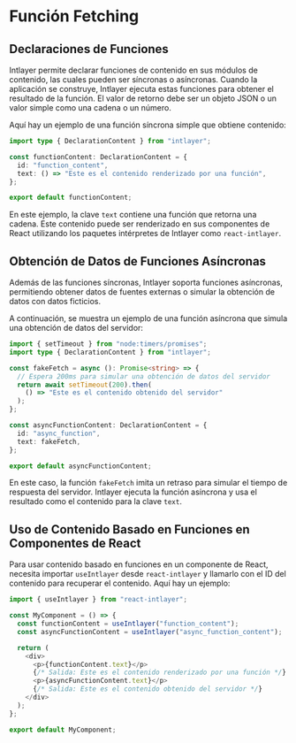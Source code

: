 # Función Fetching

## Declaraciones de Funciones

Intlayer permite declarar funciones de contenido en sus módulos de contenido, las cuales pueden ser síncronas o asíncronas. Cuando la aplicación se construye, Intlayer ejecuta estas funciones para obtener el resultado de la función. El valor de retorno debe ser un objeto JSON o un valor simple como una cadena o un número.

Aquí hay un ejemplo de una función síncrona simple que obtiene contenido:

```typescript
import type { DeclarationContent } from "intlayer";

const functionContent: DeclarationContent = {
  id: "function_content",
  text: () => "Este es el contenido renderizado por una función",
};

export default functionContent;
```

En este ejemplo, la clave `text` contiene una función que retorna una cadena. Este contenido puede ser renderizado en sus componentes de React utilizando los paquetes intérpretes de Intlayer como `react-intlayer`.

## Obtención de Datos de Funciones Asíncronas

Además de las funciones síncronas, Intlayer soporta funciones asíncronas, permitiendo obtener datos de fuentes externas o simular la obtención de datos con datos ficticios.

A continuación, se muestra un ejemplo de una función asíncrona que simula una obtención de datos del servidor:

```typescript
import { setTimeout } from "node:timers/promises";
import type { DeclarationContent } from "intlayer";

const fakeFetch = async (): Promise<string> => {
  // Espera 200ms para simular una obtención de datos del servidor
  return await setTimeout(200).then(
    () => "Este es el contenido obtenido del servidor"
  );
};

const asyncFunctionContent: DeclarationContent = {
  id: "async_function",
  text: fakeFetch,
};

export default asyncFunctionContent;
```

En este caso, la función `fakeFetch` imita un retraso para simular el tiempo de respuesta del servidor. Intlayer ejecuta la función asíncrona y usa el resultado como el contenido para la clave `text`.

## Uso de Contenido Basado en Funciones en Componentes de React

Para usar contenido basado en funciones en un componente de React, necesita importar `useIntlayer` desde `react-intlayer` y llamarlo con el ID del contenido para recuperar el contenido. Aquí hay un ejemplo:

```javascript
import { useIntlayer } from "react-intlayer";

const MyComponent = () => {
  const functionContent = useIntlayer("function_content");
  const asyncFunctionContent = useIntlayer("async_function_content");

  return (
    <div>
      <p>{functionContent.text}</p>
      {/* Salida: Este es el contenido renderizado por una función */}
      <p>{asyncFunctionContent.text}</p>
      {/* Salida: Este es el contenido obtenido del servidor */}
    </div>
  );
};

export default MyComponent;
```
